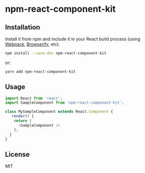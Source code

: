 # npm-react-component-kit

## Installation

Install it from npm and include it in your React build process (using [Webpack](http://webpack.github.io/), [Browserify](http://browserify.org/), etc).

```bash
npm install --save-dev npm-react-component-kit
```
or:
```bash
yarn add npm-react-component-kit
```

## Usage

```javascript static
import React from 'react';
import SampleComponent from 'npm-react-component-kit';

class MySampleComponent extends React.Component {
   render() {
    return (
      <SampleComponent />
    );
  }
}
```

## License

MIT
